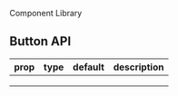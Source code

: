 Component Library

## Button API

|prop   	|  type 	| default  | description  	| 
|---	|---	|---	|---		
|   	|   	|   	|   	   	
|   	|   	|   	|   	   	
|   	|   	|   	|   	   	